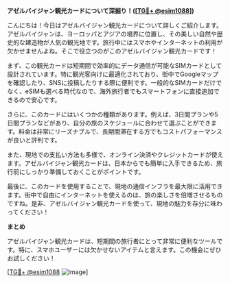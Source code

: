 **アゼルバイジャン観光カードについて深掘り！([[TG💪+ @esim1088](https://t.me/s/esim1088)])**

こんにちは！今日はアゼルバイジャン観光カードについて詳しくご紹介します。アゼルバイジャンは、ヨーロッパとアジアの境界に位置し、その美しい自然や歴史的な建造物が人気の観光地です。旅行中にはスマホやインターネットの利用が欠かせませんよね。そこで役立つのがこのアゼルバイジャン観光カードです！

まず、この観光カードは短期間で効率的にデータ通信が可能なSIMカードとして設計されています。特に観光客向けに最適化されており、街中でGoogleマップを確認したり、SNSに投稿したりする際に便利です。一般的なSIMカードだけでなく、eSIMも選べる時代なので、海外旅行者でもスマートフォンに直接追加できるので安心です。

さらに、このカードにはいくつかの種類があります。例えば、3日間プランや5日間プランなどがあり、自分の旅のスケジュールに合わせて選ぶことができます。料金は非常にリーズナブルで、長期間滞在する方でもコストパフォーマンスが良いと評判です。

また、現地での支払い方法も多様で、オンライン決済やクレジットカードが使えます。アゼルバイジャン観光カードは、日本からでも簡単に入手できるため、旅行前にしっかり準備しておくことがポイントです。

最後に、このカードを使用することで、現地の通信インフラを最大限に活用できます。街中で自由にインターネットを使えるのは、旅の楽しさを倍増させるものですね。是非、アゼルバイジャン観光カードを使って、現地の魅力を存分に味わってください！

**まとめ**

アゼルバイジャン観光カードは、短期間の旅行者にとって非常に便利なツールです。特に、スマホユーザーには欠かせないアイテムと言えます。この機会にぜひお試しください！

[[TG💪+ @esim1088](https://t.me/s/esim1088) ![Image](https://i.postimg.cc/Y0z9fWf4/image.png)]